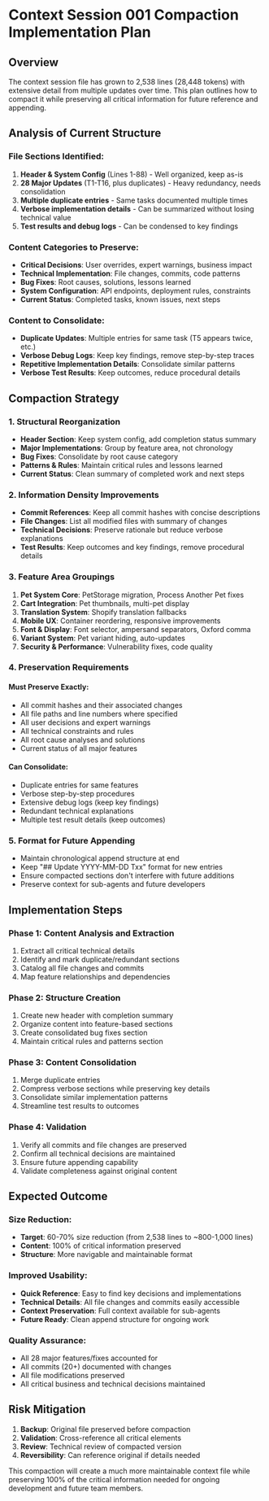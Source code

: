 # Context Session 001 Compaction Implementation Plan

## Overview
The context session file has grown to 2,538 lines (28,448 tokens) with extensive detail from multiple updates over time. This plan outlines how to compact it while preserving all critical information for future reference and appending.

## Analysis of Current Structure

### File Sections Identified:
1. **Header & System Config** (Lines 1-88) - Well organized, keep as-is
2. **28 Major Updates** (T1-T16, plus duplicates) - Heavy redundancy, needs consolidation
3. **Multiple duplicate entries** - Same tasks documented multiple times
4. **Verbose implementation details** - Can be summarized without losing technical value
5. **Test results and debug logs** - Can be condensed to key findings

### Content Categories to Preserve:
- **Critical Decisions**: User overrides, expert warnings, business impact
- **Technical Implementation**: File changes, commits, code patterns
- **Bug Fixes**: Root causes, solutions, lessons learned
- **System Configuration**: API endpoints, deployment rules, constraints
- **Current Status**: Completed tasks, known issues, next steps

### Content to Consolidate:
- **Duplicate Updates**: Multiple entries for same task (T5 appears twice, etc.)
- **Verbose Debug Logs**: Keep key findings, remove step-by-step traces
- **Repetitive Implementation Details**: Consolidate similar patterns
- **Verbose Test Results**: Keep outcomes, reduce procedural details

## Compaction Strategy

### 1. Structural Reorganization
- **Header Section**: Keep system config, add completion status summary
- **Major Implementations**: Group by feature area, not chronology
- **Bug Fixes**: Consolidate by root cause category
- **Patterns & Rules**: Maintain critical rules and lessons learned
- **Current Status**: Clean summary of completed work and next steps

### 2. Information Density Improvements
- **Commit References**: Keep all commit hashes with concise descriptions
- **File Changes**: List all modified files with summary of changes
- **Technical Decisions**: Preserve rationale but reduce verbose explanations
- **Test Results**: Keep outcomes and key findings, remove procedural details

### 3. Feature Area Groupings
1. **Pet System Core**: PetStorage migration, Process Another Pet fixes
2. **Cart Integration**: Pet thumbnails, multi-pet display
3. **Translation System**: Shopify translation fallbacks
4. **Mobile UX**: Container reordering, responsive improvements
5. **Font & Display**: Font selector, ampersand separators, Oxford comma
6. **Variant System**: Pet variant hiding, auto-updates
7. **Security & Performance**: Vulnerability fixes, code quality

### 4. Preservation Requirements

#### Must Preserve Exactly:
- All commit hashes and their associated changes
- All file paths and line numbers where specified
- All user decisions and expert warnings
- All technical constraints and rules
- All root cause analyses and solutions
- Current status of all major features

#### Can Consolidate:
- Duplicate entries for same features
- Verbose step-by-step procedures
- Extensive debug logs (keep key findings)
- Redundant technical explanations
- Multiple test result details (keep outcomes)

### 5. Format for Future Appending
- Maintain chronological append structure at end
- Keep "## Update YYYY-MM-DD Txx" format for new entries
- Ensure compacted sections don't interfere with future additions
- Preserve context for sub-agents and future developers

## Implementation Steps

### Phase 1: Content Analysis and Extraction
1. Extract all critical technical details
2. Identify and mark duplicate/redundant sections
3. Catalog all file changes and commits
4. Map feature relationships and dependencies

### Phase 2: Structure Creation
1. Create new header with completion summary
2. Organize content into feature-based sections
3. Create consolidated bug fixes section
4. Maintain critical rules and patterns section

### Phase 3: Content Consolidation
1. Merge duplicate entries
2. Compress verbose sections while preserving key details
3. Consolidate similar implementation patterns
4. Streamline test results to outcomes

### Phase 4: Validation
1. Verify all commits and file changes are preserved
2. Confirm all technical decisions are maintained
3. Ensure future appending capability
4. Validate completeness against original content

## Expected Outcome

### Size Reduction:
- **Target**: 60-70% size reduction (from 2,538 lines to ~800-1,000 lines)
- **Content**: 100% of critical information preserved
- **Structure**: More navigable and maintainable format

### Improved Usability:
- **Quick Reference**: Easy to find key decisions and implementations
- **Technical Details**: All file changes and commits easily accessible
- **Context Preservation**: Full context available for sub-agents
- **Future Ready**: Clean append structure for ongoing work

### Quality Assurance:
- All 28 major features/fixes accounted for
- All commits (20+) documented with changes
- All file modifications preserved
- All critical business and technical decisions maintained

## Risk Mitigation
1. **Backup**: Original file preserved before compaction
2. **Validation**: Cross-reference all critical elements
3. **Review**: Technical review of compacted version
4. **Reversibility**: Can reference original if details needed

This compaction will create a much more maintainable context file while preserving 100% of the critical information needed for ongoing development and future team members.